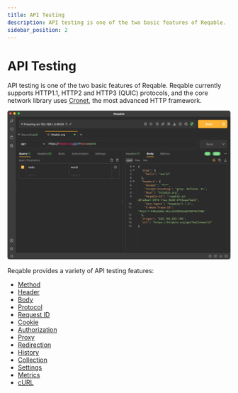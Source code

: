 ```yaml
---
title: API Testing
description: API testing is one of the two basic features of Reqable.
sidebar_position: 2
---
```


# API Testing

API testing is one of the two basic features of Reqable. Reqable currently supports HTTP1.1, HTTP2 and HTTP3 (QUIC) protocols, and the core network library uses [Cronet](https://chromium.googlesource.com/chromium/src/+/master/components/cronet/), the most advanced HTTP framework.

![](arts/rest.png)

Reqable provides a variety of API testing features:
- [Method](method)
- [Header](header)
- [Body](body)
- [Protocol](protocol)
- [Request ID](request_id)
- [Cookie](cookie)
- [Authorization](authorization)
- [Proxy](proxy)
- [Redirection](redirect)
- [History](history)
- [Collection](collection)
- [Settings](settings)
- [Metrics](metrics)
- [cURL](curl)